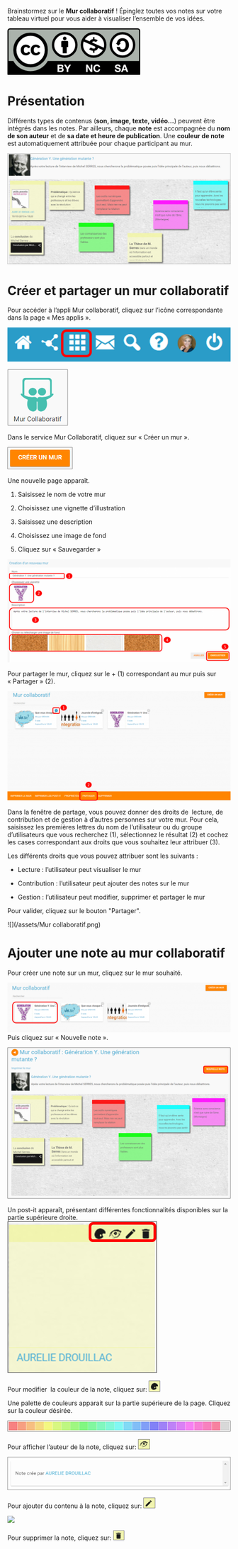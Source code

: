 Brainstormez sur le **Mur collaboratif** ! Épinglez toutes vos notes sur votre tableau virtuel pour vous aider à visualiser l’ensemble de vos idées.

![](../../wp-content/uploads/2015/03/CC-BY-NC-SA-3.0-FR-300x105.png)

Présentation
============

Différents types de contenus (**son, image, texte, vidéo…**) peuvent être intégrés dans les notes. Par ailleurs, chaque **note** est accompagnée du **nom de son auteur** et de **sa date et heure de publication**. Une **couleur de note** est automatiquement attribuée pour chaque participant au mur.

![](../../wp-content/uploads/2015/06/m112.png)

Créer et partager un mur collaboratif
=====================================

Pour accéder à l’appli Mur collaboratif, cliquez sur l’icône correspondante dans la page « Mes applis ».

![](../../wp-content/uploads/2016/08/mur-1.png)

![](../../wp-content/uploads/2015/06/m11.png)

Dans le service Mur Collaboratif, cliquez sur « Créer un mur ».

![](../../wp-content/uploads/2015/07/c11.png)

Une nouvelle page apparaît.

1.  Saisissez le nom de votre mur

2.  Choisissez une vignette d’illustration

3.  Saisissez une description

4.  Choisissez une image de fond

5.  Cliquez sur « Sauvegarder »

![](../../wp-content/uploads/2016/08/mur-2-1024x474.png)

Pour partager le mur, cliquez sur le + (1) correspondant au mur puis sur « Partager » (2).

![](../../wp-content/uploads/2016/08/mur-3-1024x501.png)

Dans la fenêtre de partage, vous pouvez donner des droits de  lecture, de contribution et de gestion à d’autres personnes sur votre mur. Pour cela, saisissez les premières lettres du nom de l’utilisateur ou du groupe d’utilisateurs que vous recherchez (1), sélectionnez le résultat (2) et cochez les cases correspondant aux droits que vous souhaitez leur attribuer (3).

Les différents droits que vous pouvez attribuer sont les suivants :

-   Lecture : l’utilisateur peut visualiser le mur

-   Contribution : l’utilisateur peut ajouter des notes sur le mur

-   Gestion : l’utilisateur peut modifier, supprimer et partager le mur

Pour valider, cliquez sur le bouton "Partager".

![](/assets/Mur collaboratif.png)

Ajouter une note au mur collaboratif
====================================

Pour créer une note sur un mur, cliquez sur le mur souhaité.

![](../../wp-content/uploads/2016/08/mur-4-1024x229.png)  
Puis cliquez sur « Nouvelle note ».

![](../../wp-content/uploads/2015/07/c4.png)

Un post-it apparaît, présentant différentes fonctionnalités disponibles sur la partie supérieure droite.  
![](../../wp-content/uploads/2015/06/m9.png)

Pour modifier  la couleur de la note, cliquez sur: ![](../../wp-content/uploads/2015/06/m10.png)

Une palette de couleurs apparait sur la partie supérieure de la page. Cliquez sur la couleur désirée.

![](../../wp-content/uploads/2015/06/m111.png)

Pour afficher l’auteur de la note, cliquez sur: ![](../../wp-content/uploads/2015/06/m12.png)

![](../../wp-content/uploads/2015/06/m13.png)

Pour ajouter du contenu à la note, cliquez sur: ![](../../wp-content/uploads/2015/06/m14.png)

![](../../wp-content/uploads/2016/01/éditeur-texte_mur_collabora-1024x288.png)

Pour supprimer la note, cliquez sur: ![](../../wp-content/uploads/2015/06/m16.png)
